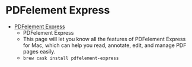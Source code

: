 # PDFelement Express
- [PDFelement Express](https://pdf.wondershare.com/pdfelement-express-mac.html)
  -  PDFelement Express
  - This page will let you know all the features of PDFelement Express for Mac, which can help you read, annotate, edit, and manage PDF pages easily.
  - `brew cask install pdfelement-express`
